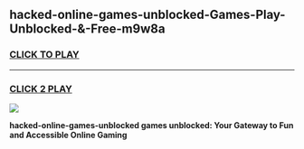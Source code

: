 
## hacked-online-games-unblocked-Games-Play-Unblocked-&-Free-m9w8a
<h3>
<a href="https://premium76.site?title=hacked-online-games-unblocked&ref=24A">CLICK TO PLAY</a></h3>
<hr>

<h3>
<a href="https://premium76.site?title=hacked-online-games-unblocked&ref=24A">CLICK 2 PLAY</a>
  
</h3>

<a href="https://premium76.site?title=hacked-online-games-unblocked&ref=24A"><img src="https://clearcache.store/games.png"></a>


**hacked-online-games-unblocked games unblocked: Your Gateway to Fun and Accessible Online Gaming**
